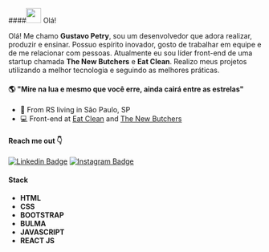 ####<img src="https://media.giphy.com/media/hvRJCLFzcasrR4ia7z/giphy.gif" width="30px"> Olá!

Olá! Me chamo **Gustavo Petry**, sou um desenvolvedor que adora realizar, produzir e ensinar. Possuo espírito inovador, gosto de trabalhar em equipe e de me relacionar com pessoas. Atualmente eu sou líder front-end de uma startup chamada **The New Butchers** e **Eat Clean**. Realizo meus projetos utilizando a melhor tecnologia e seguindo as melhores práticas.


#### 🌎 **"Mire na lua e mesmo que você erre, ainda cairá entre as estrelas"**

-  📍  From RS living in São Paulo, SP
- 💻 Front-end at [Eat Clean](https://www.instagram.com/eatclean_brasil/?hl=pt-br) and [The New Butchers](https://www.instagram.com/thenewbutchers/?hl=pt-br)


#### Reach me out 👇
[![Linkedin Badge](https://img.shields.io/badge/-LinkedIn-blue?style=flat-square&logo=Linkedin&logoColor=white&link=https:https://www.linkedin.com/in/gustavopetry95/)](https://www.linkedin.com/in/gustavopetry95/) [![Instagram Badge](https://img.shields.io/badge/-Instagram-violet?style=flat-square&logo=Instagram&logoColor=white&link=https:https://www.instagram.com/gustavopetry_95/?hl=cs)](https://www.instagram.com/gustavopetry_95/?hl=cs)


#### **Stack**

- **HTML**   
- **CSS** 
- **BOOTSTRAP**  
- **BULMA**
- **JAVASCRIPT**  
- **REACT JS** 


